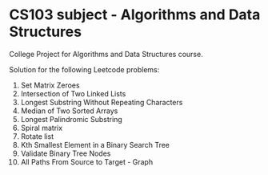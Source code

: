 # CS103 subject - Algorithms and Data Structures 


College Project for Algorithms and Data Structures course.

Solution for the following Leetcode problems: 

1) Set Matrix Zeroes
2) Intersection of Two Linked Lists
3) Longest Substring Without Repeating Characters
4) Median of Two Sorted Arrays
5) Longest Palindromic Substring
6) Spiral matrix
7) Rotate list
8) Kth Smallest Element in a Binary Search Tree
9) Validate Binary Tree Nodes
10) All Paths From Source to Target - Graph
